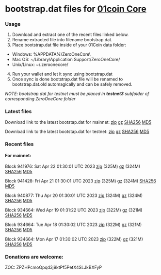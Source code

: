 # bootstrap.dat files for [01coin Core](https://01coin.io)

### Usage

1. Download and extract one of the recent files linked below.
2. Rename extracted file into filename bootstrap.dat.
3. Place bootstrap.dat file inside of your 01Coin data folder:
 - Windows: %APPDATA%\ZeroOneCore\
 - Mac OS: ~/Library/Application Support/ZeroOneCore/
 - Unix/Linux: ~/.zeroonecore/
4. Run your wallet and let it sync using bootstrap.dat
5. Once sync is done bootstrap.dat file will be renamed to bootstrap.dat.old automagically and can be safely removed.

_NOTE: bootstrap.dat for testnet must be placed in **testnet3** subfolder of corresponding ZeroOneCore folder_

### Latest files
Download link to the latest bootstap.dat for mainnet: [zip](https://files.01coin.io/mainnet/bootstrap.dat.zip) [gz](https://files.01coin.io/mainnet/bootstrap.dat.tar.gz) [SHA256](https://files.01coin.io/mainnet/sha256.txt) [MD5](https://files.01coin.io/mainnet/md5.txt)

Download link to the latest bootstap.dat for testnet: [zip](https://files.01coin.io/testnet/bootstrap.dat.zip) [gz](https://files.01coin.io/testnet/bootstrap.dat.tar.gz) [SHA256](https://files.01coin.io/testnet/sha256.txt) [MD5](https://files.01coin.io/testnet/md5.txt)

### Recent files

#### For mainnet:

Block 941976: Sat Apr 22 01:30:01 UTC 2023 [zip](https://files.01coin.io/mainnet/2023-04-22/bootstrap.dat.zip) (325M) [gz](https://files.01coin.io/mainnet/2023-04-22/bootstrap.dat.tar.gz) (324M) [SHA256](https://files.01coin.io/mainnet/2023-04-22/sha256.txt) [MD5](https://files.01coin.io/mainnet/2023-04-22/md5.txt)

Block 941428: Fri Apr 21 01:30:01 UTC 2023 [zip](https://files.01coin.io/mainnet/2023-04-21/bootstrap.dat.zip) (325M) [gz](https://files.01coin.io/mainnet/2023-04-21/bootstrap.dat.tar.gz) (324M) [SHA256](https://files.01coin.io/mainnet/2023-04-21/sha256.txt) [MD5](https://files.01coin.io/mainnet/2023-04-21/md5.txt)

Block 940877: Thu Apr 20 01:30:01 UTC 2023 [zip](https://files.01coin.io/mainnet/2023-04-20/bootstrap.dat.zip) (324M) [gz](https://files.01coin.io/mainnet/2023-04-20/bootstrap.dat.tar.gz) (324M) [SHA256](https://files.01coin.io/mainnet/2023-04-20/sha256.txt) [MD5](https://files.01coin.io/mainnet/2023-04-20/md5.txt)

Block 934664: Wed Apr 19 01:31:22 UTC 2023 [zip](https://files.01coin.io/mainnet/2023-04-19/bootstrap.dat.zip) (322M) [gz](https://files.01coin.io/mainnet/2023-04-19/bootstrap.dat.tar.gz) (321M) [SHA256](https://files.01coin.io/mainnet/2023-04-19/sha256.txt) [MD5](https://files.01coin.io/mainnet/2023-04-19/md5.txt)

Block 934664: Tue Apr 18 01:30:02 UTC 2023 [zip](https://files.01coin.io/mainnet/2023-04-18/bootstrap.dat.zip) (322M) [gz](https://files.01coin.io/mainnet/2023-04-18/bootstrap.dat.tar.gz) (321M) [SHA256](https://files.01coin.io/mainnet/2023-04-18/sha256.txt) [MD5](https://files.01coin.io/mainnet/2023-04-18/md5.txt)

Block 934664: Mon Apr 17 01:30:02 UTC 2023 [zip](https://files.01coin.io/mainnet/2023-04-17/bootstrap.dat.zip) (322M) [gz](https://files.01coin.io/mainnet/2023-04-17/bootstrap.dat.tar.gz) (321M) [SHA256](https://files.01coin.io/mainnet/2023-04-17/sha256.txt) [MD5](https://files.01coin.io/mainnet/2023-04-17/md5.txt)


### Donations are welcome:

ZOC: ZPZHPcmoQpqd3j9ktPf5PetX4SLJkBXFyP
